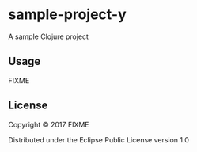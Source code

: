 # sample-project-y

A sample Clojure project

## Usage

FIXME

## License

Copyright © 2017 FIXME

Distributed under the Eclipse Public License version 1.0
